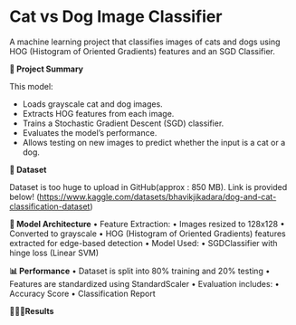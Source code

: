 # Cat vs Dog Image Classifier

A machine learning project that classifies images of cats and dogs using HOG (Histogram of Oriented Gradients) features and an SGD Classifier.

**📌 Project Summary**

This model:
- Loads grayscale cat and dog images.
- Extracts HOG features from each image.
- Trains a Stochastic Gradient Descent (SGD) classifier.
- Evaluates the model’s performance.
- Allows testing on new images to predict whether the input is a cat or a dog.

 **📁 Dataset**

Dataset is too huge to upload in GitHub(approx : 850 MB). Link is provided below!
(https://www.kaggle.com/datasets/bhavikjikadara/dog-and-cat-classification-dataset)


**🧠 Model Architecture**
	•	Feature Extraction:
	•	Images resized to 128x128
	•	Converted to grayscale
	•	HOG (Histogram of Oriented Gradients) features extracted for edge-based detection
	•	Model Used:
	•	SGDClassifier with hinge loss (Linear SVM)


**📊 Performance**
	•	Dataset is split into 80% training and 20% testing
	•	Features are standardized using StandardScaler
	•	Evaluation includes:
	•	Accuracy Score
	•	Classification Report



**👨🏻‍💻Results**

